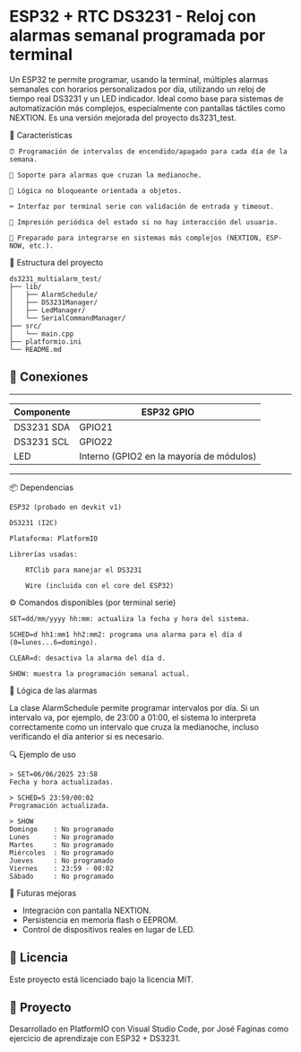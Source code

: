 # ESP32 + RTC DS3231 - Reloj con alarmas semanal programada por terminal

Un ESP32 te permite programar, usando la terminal, múltiples alarmas semanales con horarios personalizados por día, utilizando un reloj de tiempo real DS3231 y un LED indicador.
Ideal como base para sistemas de automatización más complejos, especialmente con pantallas táctiles como NEXTION.
Es una versión mejorada del proyecto ds3231_test.

🔧 Características

    ⏰ Programación de intervalos de encendido/apagado para cada día de la semana.

    🌙 Soporte para alarmas que cruzan la medianoche.

    🧠 Lógica no bloqueante orientada a objetos.

    ⌨️ Interfaz por terminal serie con validación de entrada y timeout.

    🔎 Impresión periódica del estado si no hay interacción del usuario.

    🧪 Preparado para integrarse en sistemas más complejos (NEXTION, ESP-NOW, etc.).

🧱 Estructura del proyecto

```text
ds3231_multialarm_test/
├── lib/
│   ├── AlarmSchedule/
│   ├── DS3231Manager/
│   ├── LedManager/
│   └── SerialCommandManager/
├── src/
│   └── main.cpp
├── platformio.ini
└── README.md
```
## 🔌 Conexiones

---------------------------------------------------------
| Componente | ESP32 GPIO                               |
|------------|------------------------------------------|
| DS3231 SDA | GPIO21                                   |
| DS3231 SCL | GPIO22                                   |
| LED        | Interno (GPIO2 en la mayoría de módulos) |
---------------------------------------------------------

📦 Dependencias

    ESP32 (probado en devkit v1)

    DS3231 (I2C)

    Plataforma: PlatformIO

    Librerías usadas:

        RTClib para manejar el DS3231

        Wire (incluida con el core del ESP32)

⚙️ Comandos disponibles (por terminal serie)

    SET=dd/mm/yyyy hh:mm: actualiza la fecha y hora del sistema.

    SCHED=d hh1:mm1 hh2:mm2: programa una alarma para el día d (0=lunes...6=domingo).

    CLEAR=d: desactiva la alarma del día d.

    SHOW: muestra la programación semanal actual.

🧠 Lógica de las alarmas

La clase AlarmSchedule permite programar intervalos por día. Si un intervalo va, por ejemplo, de 23:00 a 01:00, el sistema lo interpreta correctamente como un intervalo que cruza la medianoche, incluso verificando el día anterior si es necesario.

🔍 Ejemplo de uso

    > SET=06/06/2025 23:58
    Fecha y hora actualizadas.

    > SCHED=5 23:59/00:02
    Programación actualizada.

    > SHOW
    Domingo    : No programado
    Lunes      : No programado
    Martes     : No programado
    Miércoles  : No programado
    Jueves     : No programado
    Viernes    : 23:59 - 00:02
    Sábado     : No programado

📡 Futuras mejoras

- Integración con pantalla NEXTION.
- Persistencia en memoria flash o EEPROM.
- Control de dispositivos reales en lugar de LED.

## 📖 Licencia

Este proyecto está licenciado bajo la licencia MIT.

## 📁 Proyecto
Desarrollado en PlatformIO con Visual Studio Code, por José Faginas como ejercicio de aprendizaje con ESP32 + DS3231.